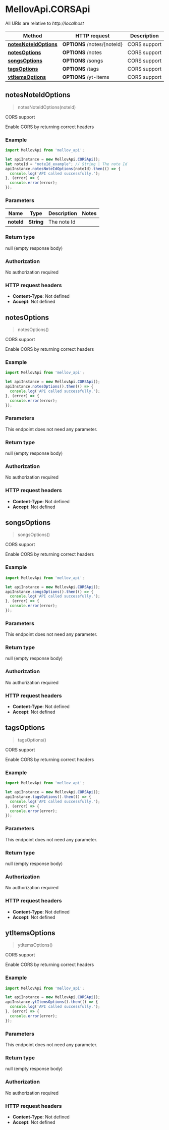 # MellovApi.CORSApi

All URIs are relative to *http://localhost*

Method | HTTP request | Description
------------- | ------------- | -------------
[**notesNoteIdOptions**](CORSApi.md#notesNoteIdOptions) | **OPTIONS** /notes/{noteId} | CORS support
[**notesOptions**](CORSApi.md#notesOptions) | **OPTIONS** /notes | CORS support
[**songsOptions**](CORSApi.md#songsOptions) | **OPTIONS** /songs | CORS support
[**tagsOptions**](CORSApi.md#tagsOptions) | **OPTIONS** /tags | CORS support
[**ytItemsOptions**](CORSApi.md#ytItemsOptions) | **OPTIONS** /yt-items | CORS support



## notesNoteIdOptions

> notesNoteIdOptions(noteId)

CORS support

Enable CORS by returning correct headers 

### Example

```javascript
import MellovApi from 'mellov_api';

let apiInstance = new MellovApi.CORSApi();
let noteId = "noteId_example"; // String | The note Id
apiInstance.notesNoteIdOptions(noteId).then(() => {
  console.log('API called successfully.');
}, (error) => {
  console.error(error);
});

```

### Parameters


Name | Type | Description  | Notes
------------- | ------------- | ------------- | -------------
 **noteId** | **String**| The note Id | 

### Return type

null (empty response body)

### Authorization

No authorization required

### HTTP request headers

- **Content-Type**: Not defined
- **Accept**: Not defined


## notesOptions

> notesOptions()

CORS support

Enable CORS by returning correct headers 

### Example

```javascript
import MellovApi from 'mellov_api';

let apiInstance = new MellovApi.CORSApi();
apiInstance.notesOptions().then(() => {
  console.log('API called successfully.');
}, (error) => {
  console.error(error);
});

```

### Parameters

This endpoint does not need any parameter.

### Return type

null (empty response body)

### Authorization

No authorization required

### HTTP request headers

- **Content-Type**: Not defined
- **Accept**: Not defined


## songsOptions

> songsOptions()

CORS support

Enable CORS by returning correct headers 

### Example

```javascript
import MellovApi from 'mellov_api';

let apiInstance = new MellovApi.CORSApi();
apiInstance.songsOptions().then(() => {
  console.log('API called successfully.');
}, (error) => {
  console.error(error);
});

```

### Parameters

This endpoint does not need any parameter.

### Return type

null (empty response body)

### Authorization

No authorization required

### HTTP request headers

- **Content-Type**: Not defined
- **Accept**: Not defined


## tagsOptions

> tagsOptions()

CORS support

Enable CORS by returning correct headers 

### Example

```javascript
import MellovApi from 'mellov_api';

let apiInstance = new MellovApi.CORSApi();
apiInstance.tagsOptions().then(() => {
  console.log('API called successfully.');
}, (error) => {
  console.error(error);
});

```

### Parameters

This endpoint does not need any parameter.

### Return type

null (empty response body)

### Authorization

No authorization required

### HTTP request headers

- **Content-Type**: Not defined
- **Accept**: Not defined


## ytItemsOptions

> ytItemsOptions()

CORS support

Enable CORS by returning correct headers 

### Example

```javascript
import MellovApi from 'mellov_api';

let apiInstance = new MellovApi.CORSApi();
apiInstance.ytItemsOptions().then(() => {
  console.log('API called successfully.');
}, (error) => {
  console.error(error);
});

```

### Parameters

This endpoint does not need any parameter.

### Return type

null (empty response body)

### Authorization

No authorization required

### HTTP request headers

- **Content-Type**: Not defined
- **Accept**: Not defined

